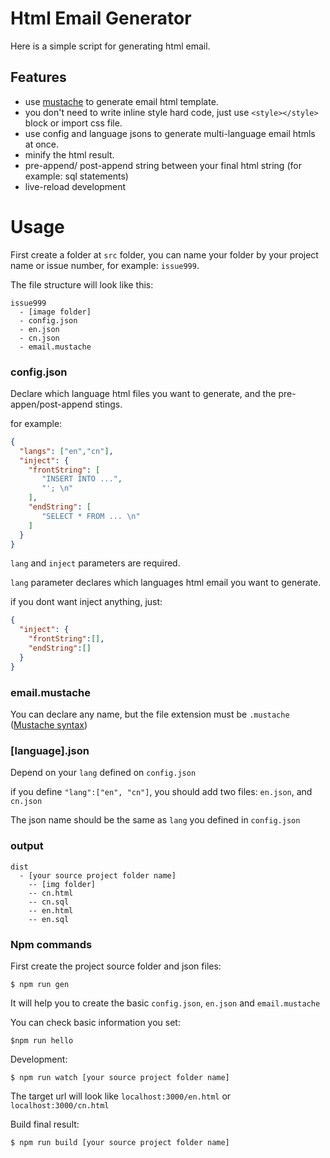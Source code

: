 # Html Email Generator

Here is a simple script for generating html email. 

## Features 

- use [mustache](https://mustache.github.io/) to generate email html template.
- you don't need to write inline style hard code, just use `<style></style>` block or import css file.
- use config and language jsons to generate multi-language email htmls at once.
- minify the html result.
- pre-append/ post-append string between your final html string (for example: sql statements)
- live-reload development

# Usage 

First create a folder at `src` folder, you can name your folder by your project name or issue number, 
for example: `issue999`.

The file structure will look like this: 

```
issue999
  - [image folder]
  - config.json
  - en.json
  - cn.json
  - email.mustache
```

### config.json 

Declare which language html files you want to generate, and the pre-appen/post-append stings.

for example: 

``` json
{
  "langs": ["en","cn"],
  "inject": {
    "frontString": [
       "INSERT INTO ...",
       "'; \n"
    ],
    "endString": [
       "SELECT * FROM ... \n"
    ]
  }
}
```

`lang` and `inject` parameters are required.

`lang` parameter declares which languages html email you want to generate.

if you dont want inject anything, just: 

``` json
{
  "inject": {
    "frontString":[],
    "endString":[]
  }
}
```

### email.mustache 

You can declare any name, but the file extension must be `.mustache`  ([Mustache syntax](https://mustache.github.io/mustache.5.html))

### [language].json

Depend on your `lang` defined on `config.json`

if you define `"lang":["en", "cn"]`, you should add two files: `en.json`, and `cn.json`

The json name should be the same as `lang` you defined in `config.json`

### output 

```$xslt
dist
  - [your source project folder name]
    -- [img folder]
    -- cn.html
    -- cn.sql
    -- en.html
    -- en.sql
```

### Npm commands 

First create the project source folder and json files: 

```$xslt
$ npm run gen
```

It will help you to create the basic `config.json`, `en.json` and `email.mustache`

You can check basic information you set: 

```$xslt
$npm run hello
```

Development: 

```
$ npm run watch [your source project folder name]
```

The target url will look like `localhost:3000/en.html` or `localhost:3000/cn.html`

Build final result:

```
$ npm run build [your source project folder name]
```
